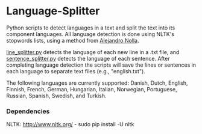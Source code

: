 # Language-Splitter
Python scripts to detect languages in a text and split the text into its component languages. All language detection is done using NLTK's stopwords lists, using a method from [Alejandro Nolla](https://github.com/z0mbiehunt3r).

[line_splitter.py](https://github.com/ian-nai/Language-Splitter/blob/master/line_splitter.py) detects the language of each new line in a .txt file, and [sentence_splitter.py](https://github.com/ian-nai/Language-Splitter/blob/master/sentence_splitter.py) detects the language of each sentence. After completing language detection the scripts will save the lines or sentences in each language to separate text files (e.g., "english.txt").

The following languages are currently supported: Danish, Dutch, English, Finnish, French, German, Hungarian, Italian, Norwegian, Portuguese, Russian, Spanish, Swedish, and Turkish.

### Dependencies
NLTK: http://www.nltk.org/ - sudo pip install -U nltk

